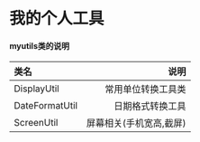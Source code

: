 # 我的个人工具 #


#### myutils类的说明 ####
| 类名       | 说明           
| :------------- |-------------:
| DisplayUtil      | 常用单位转换工具类 
| DateFormatUtil     | 日期格式转换工具     
| ScreenUtil | 屏幕相关(手机宽高,截屏)  